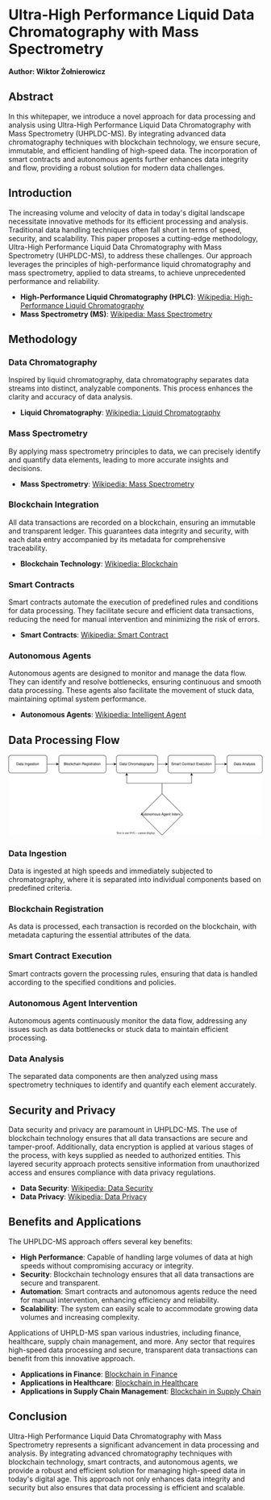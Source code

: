 # Ultra-High Performance Liquid Data Chromatography with Mass Spectrometry
**Author: Wiktor Żołnierowicz**

## Abstract
In this whitepaper, we introduce a novel approach for data processing and analysis using Ultra-High Performance Liquid Data Chromatography with Mass Spectrometry (UHPLDC-MS). By integrating advanced data chromatography techniques with blockchain technology, we ensure secure, immutable, and efficient handling of high-speed data. The incorporation of smart contracts and autonomous agents further enhances data integrity and flow, providing a robust solution for modern data challenges.

## Introduction
The increasing volume and velocity of data in today's digital landscape necessitate innovative methods for its efficient processing and analysis. Traditional data handling techniques often fall short in terms of speed, security, and scalability. This paper proposes a cutting-edge methodology, Ultra-High Performance Liquid Data Chromatography with Mass Spectrometry (UHPLDC-MS), to address these challenges. Our approach leverages the principles of high-performance liquid chromatography and mass spectrometry, applied to data streams, to achieve unprecedented performance and reliability.

- **High-Performance Liquid Chromatography (HPLC)**: [Wikipedia: High-Performance Liquid Chromatography](https://en.wikipedia.org/wiki/High-performance_liquid_chromatography)
- **Mass Spectrometry (MS)**: [Wikipedia: Mass Spectrometry](https://en.wikipedia.org/wiki/Mass_spectrometry)

## Methodology
### Data Chromatography
Inspired by liquid chromatography, data chromatography separates data streams into distinct, analyzable components. This process enhances the clarity and accuracy of data analysis.
- **Liquid Chromatography**: [Wikipedia: Liquid Chromatography](https://en.wikipedia.org/wiki/Liquid_chromatography)

### Mass Spectrometry
By applying mass spectrometry principles to data, we can precisely identify and quantify data elements, leading to more accurate insights and decisions.
- **Mass Spectrometry**: [Wikipedia: Mass Spectrometry](https://en.wikipedia.org/wiki/Mass_spectrometry)

### Blockchain Integration
All data transactions are recorded on a blockchain, ensuring an immutable and transparent ledger. This guarantees data integrity and security, with each data entry accompanied by its metadata for comprehensive traceability.
- **Blockchain Technology**: [Wikipedia: Blockchain](https://en.wikipedia.org/wiki/Blockchain)

### Smart Contracts
Smart contracts automate the execution of predefined rules and conditions for data processing. They facilitate secure and efficient data transactions, reducing the need for manual intervention and minimizing the risk of errors.
- **Smart Contracts**: [Wikipedia: Smart Contract](https://en.wikipedia.org/wiki/Smart_contract)

### Autonomous Agents
Autonomous agents are designed to monitor and manage the data flow. They can identify and resolve bottlenecks, ensuring continuous and smooth data processing. These agents also facilitate the movement of stuck data, maintaining optimal system performance.
- **Autonomous Agents**: [Wikipedia: Intelligent Agent](https://en.wikipedia.org/wiki/Intelligent_agent)

## Data Processing Flow

![Data Processing Flow Diagram](architecture-diagram.drawio.svg)

### Data Ingestion
Data is ingested at high speeds and immediately subjected to chromatography, where it is separated into individual components based on predefined criteria.

### Blockchain Registration
As data is processed, each transaction is recorded on the blockchain, with metadata capturing the essential attributes of the data.

### Smart Contract Execution
Smart contracts govern the processing rules, ensuring that data is handled according to the specified conditions and policies.

### Autonomous Agent Intervention
Autonomous agents continuously monitor the data flow, addressing any issues such as data bottlenecks or stuck data to maintain efficient processing.

### Data Analysis
The separated data components are then analyzed using mass spectrometry techniques to identify and quantify each element accurately.

## Security and Privacy
Data security and privacy are paramount in UHPLDC-MS. The use of blockchain technology ensures that all data transactions are secure and tamper-proof. Additionally, data encryption is applied at various stages of the process, with keys supplied as needed to authorized entities. This layered security approach protects sensitive information from unauthorized access and ensures compliance with data privacy regulations.
- **Data Security**: [Wikipedia: Data Security](https://en.wikipedia.org/wiki/Data_security)
- **Data Privacy**: [Wikipedia: Data Privacy](https://en.wikipedia.org/wiki/Information_privacy)

## Benefits and Applications
The UHPLDC-MS approach offers several key benefits:

- **High Performance**: Capable of handling large volumes of data at high speeds without compromising accuracy or integrity.
- **Security**: Blockchain technology ensures that all data transactions are secure and transparent.
- **Automation**: Smart contracts and autonomous agents reduce the need for manual intervention, enhancing efficiency and reliability.
- **Scalability**: The system can easily scale to accommodate growing data volumes and increasing complexity.

Applications of UHPLD-MS span various industries, including finance, healthcare, supply chain management, and more. Any sector that requires high-speed data processing and secure, transparent data transactions can benefit from this innovative approach.

- **Applications in Finance**: [Blockchain in Finance](https://en.wikipedia.org/wiki/Blockchain_in_financial_services)
- **Applications in Healthcare**: [Blockchain in Healthcare](https://en.wikipedia.org/wiki/Blockchain_in_healthcare)
- **Applications in Supply Chain Management**: [Blockchain in Supply Chain](https://en.wikipedia.org/wiki/Blockchain#Supply_chain)

## Conclusion
Ultra-High Performance Liquid Data Chromatography with Mass Spectrometry represents a significant advancement in data processing and analysis. By integrating advanced chromatography techniques with blockchain technology, smart contracts, and autonomous agents, we provide a robust and efficient solution for managing high-speed data in today's digital age. This approach not only enhances data integrity and security but also ensures that data processing is efficient and scalable.